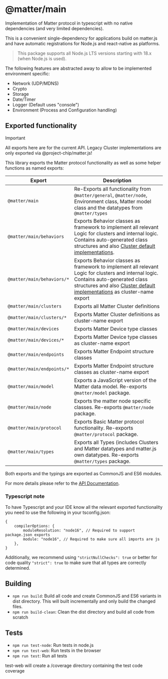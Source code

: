 # @matter/main

Implementation of Matter protocol in typescript with no native dependencies (and very limited dependencies).

This is a convenient single-dependency for applications build on matter.js and have automatic registrations for Node.js 
and react-native as platforms.

> This package supports all Node.js LTS versions starting with 18.x (when Node.js is used).

The following features are abstracted away to allow to be implemented environment specific:

-   Network (UDP/MDNS)
-   Crypto
-   Storage
-   Date/Timer
-   Logger (Default uses "console")
-   Environment (Process and Configuration handling)

## Exported functionality

> [!IMPORTANT]
> All exports here are for the current API. Legacy Cluster implementations are only exported via @project-chip/matter.js!

This library exports the Matter protocol functionality as well as some helper functions as named exports:

| Export                     | Description                                                                                                                                                                                                                                                      |
|----------------------------|------------------------------------------------------------------------------------------------------------------------------------------------------------------------------------------------------------------------------------------------------------------|
| `@matter/main`             | Re-Exports all functionality from `@matter/general`, `@matter/node`, Environment class, Matter model class and the datatypes from `@matter/types`                                                                                                                |
| `@matter/main/behaviors`   | Exports Behavior classes as framework to implement all relevant Logic for clusters and internal logic. Contains auto-generated class structures and also [Cluster default implementations](../../docs/CLUSTER_DEFAULT_IMPLEMENTATIONS.md).                       |
| `@matter/main/behaviors/*` | Exports Behavior classes as framework to implement all relevant Logic for clusters and internal logic. Contains auto-generated class structures and also [Cluster default implementations](../../docs/CLUSTER_DEFAULT_IMPLEMENTATIONS.md) as cluster-name export |
| `@matter/main/clusters`    | Exports all Matter Cluster definitions                                                                                                                                                                                                                           |
| `@matter/main/clusters/*`  | Exports Matter Cluster definitions as cluster-name export                                                                                                                                                                                                        |
| `@matter/main/devices`     | Exports Matter Device type classes                                                                                                                                                                                                                               |
| `@matter/main/devices/*`   | Exports Matter Device type classes as cluster-name export                                                                                                                                                                                                        |
| `@matter/main/endpoints`   | Exports Matter Endpoint structure classes                                                                                                                                                                                                                        |
| `@matter/main/endpoints/*` | Exports Matter Endpoint structure classes as cluster-name export                                                                                                                                                                                                 |
| `@matter/main/model`       | Exports a JavaScript version of the Matter data model. Re-exports `@matter/model` package.                                                                                                                                                                       |
| `@matter/main/node`        | Exports the matter node specific classes. Re-exports `@matter/node` package.                                                                                                                                                                                     |
| `@matter/main/protocol`    | Exports Basic Matter protocol functionality. Re-exports `@matter/protocol` package.                                                                                                                                                                              |
| `@matter/main/types`       | Exports all Types (includes Clusters and Matter datatypes and matter.js own datatypes. Re-exports `@matter/types` package.                                                                                                                                       |

Both exports and the typings are exported as CommonJS and ES6 modules.

For more details please refer to the [API Documentation](../../docs/README.md).

### Typescript note

To have Typescript and your IDE know all the relevant exported functionality you need to use the following in your tsconfig.json:

```json5
{
    compilerOptions: {
        moduleResolution: "node16", // Required to support package.json exports
        module: "node16", // Required to make sure all imports are js
    },
}
```

Additionally, we recommend using `"strictNullChecks": true` or better for code quality `"strict": true` to make sure that all types are correctly determined.

## Building

-   `npm run build`: Build all code and create CommonJS and ES6 variants in dist directory. This will built incrementally and only build the changed files.
-   `npm run build-clean`: Clean the dist directory and build all code from scratch

## Tests

-   `npm run test-node`: Run tests in node.js
-   `npm run test-web`: Run tests in the browser
-   `npm run test`: Run all tests

test-web will create a /coverage directory containing the test code coverage
